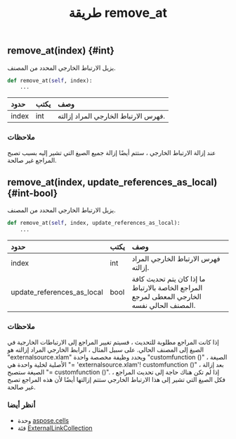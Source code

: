 ﻿---
title: طريقة remove_at
second_title: Aspose.Cells for Python via .NET API المراجع
description:
type: docs
weight: 40
url: /ar/python-net/aspose.cells/externallinkcollection/remove_at/
is_root: false
---
##  remove_at(index) {#int}
يزيل الارتباط الخارجي المحدد من المصنف.



```python
def remove_at(self, index):
    ...
```


| حدود| يكتب| وصف|
| :- | :- | :- |
| index | int | فهرس الارتباط الخارجي المراد إزالته.|
###  ملاحظات

عند إزالة الارتباط الخارجي ، ستتم أيضًا إزالة جميع الصيغ التي تشير إليه بسبب
تصبح المراجع غير صالحة.

##  remove_at(index, update_references_as_local) {#int-bool}
يزيل الارتباط الخارجي المحدد من المصنف.



```python
def remove_at(self, index, update_references_as_local):
    ...
```


| حدود| يكتب| وصف|
| :- | :- | :- |
| index | int | فهرس الارتباط الخارجي المراد إزالته.|
| update_references_as_local | bool | ما إذا كان يتم تحديث كافة المراجع الخاصة بالارتباط الخارجي المعطى لمرجع المصنف الحالي نفسه.|
###  ملاحظات

إذا كانت المراجع مطلوبة للتحديث ، فسيتم تغيير المراجع إلى الارتباطات الخارجية في الصيغ إلى المصنف الحالي.
على سبيل المثال ، الرابط الخارجي المراد إزالته هو "externalsource.xlam" ويحدد وظيفة مخصصة واحدة "customfunction ()" ،
الصيغة الأصلية لخلية واحدة هي "= 'externalsource.xlam'! customfunction ()" ،
بعد إزالة الصيغة ستصبح "= customfunction ()".
إذا لم تكن هناك حاجة إلى تحديث المراجع ، فكل الصيغ التي تشير إلى هذا الارتباط الخارجي
ستتم إزالتها أيضًا لأن هذه المراجع تصبح غير صالحة.


###  أنظر أيضا
* وحدة [aspose.cells](../../)
* فئة [ExternalLinkCollection](/cells/ar/python-net/aspose.cells/externallinkcollection)
